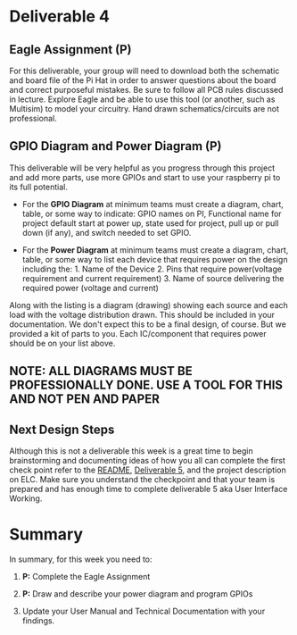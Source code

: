 
# Deliverable 4

## Eagle Assignment (P)
For this deliverable, your group will need to download both the schematic and board file of the Pi Hat in order to answer questions about the board and correct purposeful mistakes. Be sure to follow all PCB rules discussed in lecture. Explore Eagle and be able to use this tool (or another, such as Multisim) to model your circuitry. Hand drawn schematics/circuits are not professional.

## GPIO Diagram and Power Diagram (P)
This deliverable will be very helpful as you progress through this project and add more parts, use more GPIOs and start to use your raspberry pi to its full potential.

- For the **GPIO Diagram** at minimum teams must create a diagram, chart, table, or some way to indicate: GPIO names on PI, Functional name for project default start at power up, state used for project, pull up or pull down (if any), and switch needed to set GPIO.
 
- For the **Power Diagram** at minimum teams must create a diagram, chart, table, or some way to list each device that requires power on the design including the:
          1. Name of the Device
          2. Pins that require power(voltage requirement and current requirement)
          3. Name of source delivering the required power (voltage and current)
          
 Along with the listing is a diagram (drawing) showing each source and each load with the voltage distribution drawn. This should be included in your documentation.
 We don't expect this to be a final design, of course.  But we provided a kit of parts to you. Each IC/component that requires power should be on your list above.
 
 ## NOTE: ALL DIAGRAMS MUST BE PROFESSIONALLY DONE.  USE A TOOL FOR THIS AND NOT PEN AND PAPER
 
 ## Next Design Steps
 Although this is not a deliverable this week is a great time to begin brainstorming and documenting ideas of how you all can complete the first check point refer to the [README](../README.md), [Deliverable 5](https://github.com/Herring-UGAECSE-2920-S23/Deliverables_S2023/blob/main/Deliverables/deliverable5.md), and the project description on ELC. Make sure you understand the checkpoint and that your team is prepared and has enough time to complete deliverable 5 aka User Interface Working.
 
 

# Summary

In summary, for this week you need to:

1. **P:** Complete the Eagle Assignment
2. **P:** Draw and describe your power diagram and program GPIOs

3. Update your User Manual and Technical Documentation with your findings.
